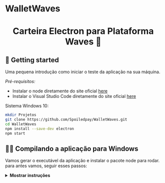 # WalletWaves


<h1 align="center"> Carteira Electron para Plataforma Waves 🔷 </h1>

## 🚀️ Getting started

Uma pequena introdução como iniciar o teste da aplicação na sua máquina. 

*Pré-requisitos:*
- Instalar o node diretamente do site oficial [here](https://nodejs.org/en/download/)
- Instalar o Visual Studio Code diretamente do site oficial [here](https://code.visualstudio.com/)



Sistema Windows 10:
```bash
mkdir Projetos
git clone https://github.com/Spoiledpay/WalletWaves.git
cd WalletWaves
npm install --save-dev electron
npm start

```

## 👨‍💻 Compilando a aplicação para Windows

Vamos gerar o executável da aplicação e instalar o pacote node para rodar. 
para antes vamos, seguir esses passos:

<details><summary><b>Mostrar instruções</b></summary>
*1. Instalar o pacote.*
- npm install electron-packager -g

```bash
npm install electron-packager -g
sudo apt-get install openjdk-8-jre                     # Ubuntu
# or
# brew cask install adoptopenjdk/openjdk/adoptopenjdk8 # Mac
```
